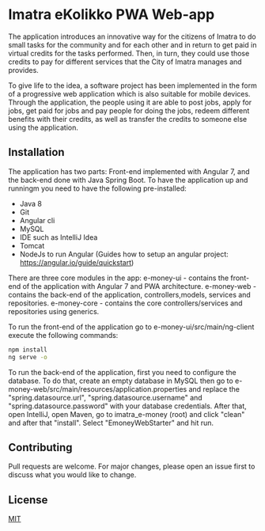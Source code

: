 # Imatra eKolikko PWA Web-app

The application introduces an innovative way for the citizens of Imatra to do small tasks for the community and for each other and in return to get paid in virtual credits for the tasks performed. Then, in turn, they could use those credits to pay for different services that the City of Imatra manages and provides.

To give life to the idea, a software project has been implemented in the form of a progressive web application which is also suitable for mobile devices. Through the application, the people using it are able to post jobs, apply for jobs, get paid for jobs and pay people for doing the jobs, redeem different benefits with their credits, as well as transfer the credits to someone else using the application. 

## Installation

The application has two parts: Front-end implemented with Angular 7, and the back-end done with Java Spring Boot. To have the application up and runningm you need to have the following pre-installed:

- Java 8
- Git
- Angular cli
- MySQL
- IDE such as IntelliJ Idea
- Tomcat
- NodeJs to run Angular (Guides how to setup an angular project: https://angular.io/guide/quickstart)

There are three core modules in the app: 
e-money-ui - contains the front-end of the application with Angular 7 and PWA architecture.
e-money-web - contains the back-end of the application, controllers,models, services and repositories.
e-money-core - contains the core controllers/services and repositories using generics.

To run the front-end of the application go to e-money-ui/src/main/ng-client execute the following commands:
```bash
npm install
ng serve -o
```
To run the back-end of the application, first you need to configure the database. To do that, create an empty database in MySQL then go to e-money-web/src/main/resources/application.properties and replace the "spring.datasource.url", "spring.datasource.username" and "spring.datasource.password" with your database credentials. After that, open IntelliJ, open Maven, go to imatra_e-money (root) and click "clean" and after that "install". Select "EmoneyWebStarter" and hit run.

## Contributing
Pull requests are welcome. For major changes, please open an issue first to discuss what you would like to change.

## License
[MIT](https://choosealicense.com/licenses/mit/)

# 

